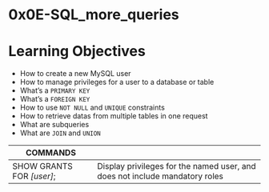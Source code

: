 # 0x0E-SQL_more_queries

# Learning Objectives
* How to create a new MySQL user
* How to manage privileges for a user to a database or table
* What’s a `PRIMARY KEY`
* What’s a `FOREIGN KEY`
* How to use `NOT NULL` and `UNIQUE` constraints
* How to retrieve datas from multiple tables in one request
* What are subqueries
* What are `JOIN` and `UNION`

| **COMMANDS** | |
| ------------- | ------------- |
|SHOW GRANTS FOR *[user]*; | Display privileges for the named user, and does not include mandatory roles |